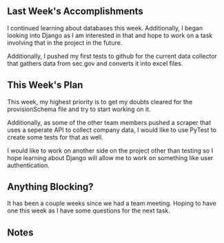 ## Last Week's Accomplishments

I  continued learning about databases this week. Additionally, I began looking into Django as I am interested in that and hope to work on a task involving that in the project in the future.

Additionally, I pushed my first tests to github for the current data collector that gathers data from sec.gov and converts it into excel files.

## This Week's Plan

This week, my highest priority is to get my doubts cleared for the provisionSchema file and try to start working on it.

Additionally, as some of the other team members pushed a scraper that uses a seperate API to collect company data, I would like to use PyTest to create some tests for that as well.

I would like to work on another side on the project other than testing so I hope learning about Django will allow me to work on something like user authentication.

## Anything Blocking?

It has been a couple weeks since we had a team meeting. Hoping to have one this week as I have some questions for the next task.

## Notes

